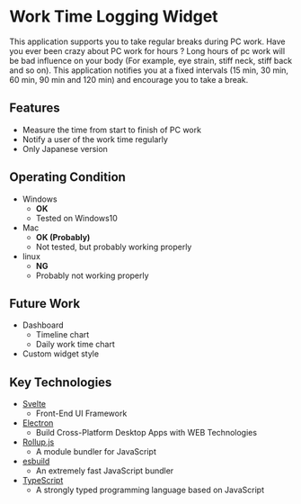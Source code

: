 # Work Time Logging Widget

This application supports you to take regular breaks during PC work.
Have you ever been crazy about PC work for hours ?
Long hours of pc work will be bad influence on your body (For example, eye strain, stiff neck, stiff back and so on).
This application notifies you at a fixed intervals (15 min, 30 min, 60 min, 90 min and 120 min) and encourage you to take a break.

## Features

- Measure the time from start to finish of PC work
- Notify a user of the work time regularly
- Only Japanese version

## Operating Condition

- Windows
  - **OK**
  - Tested on Windows10
- Mac
  - **OK (Probably)**
  - Not tested, but probably working properly
- linux
  - **NG**
  - Probably not working properly

## Future Work

- Dashboard
  - Timeline chart
  - Daily work time chart
- Custom widget style

## Key Technologies

- [Svelte](https://svelte.dev/)
  - Front-End UI Framework
- [Electron](https://www.electronjs.org/)
  - Build Cross-Platform Desktop Apps with WEB Technologies
- [Rollup.js](https://rollupjs.org/)
  - A module bundler for JavaScript
- [esbuild](https://esbuild.github.io/)
  - An extremely fast JavaScript bundler
- [TypeScript](https://www.typescriptlang.org/)
  - A strongly typed programming language based on JavaScript
